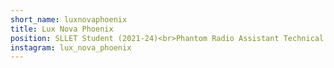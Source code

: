 ```yaml
---
short_name: luxnovaphoenix
title: Lux Nova Phoenix
position: SLLET Student (2021-24)<br>Phantom Radio Assistant Technical Manager (2021-22)
instagram: lux_nova_phoenix
---
```

